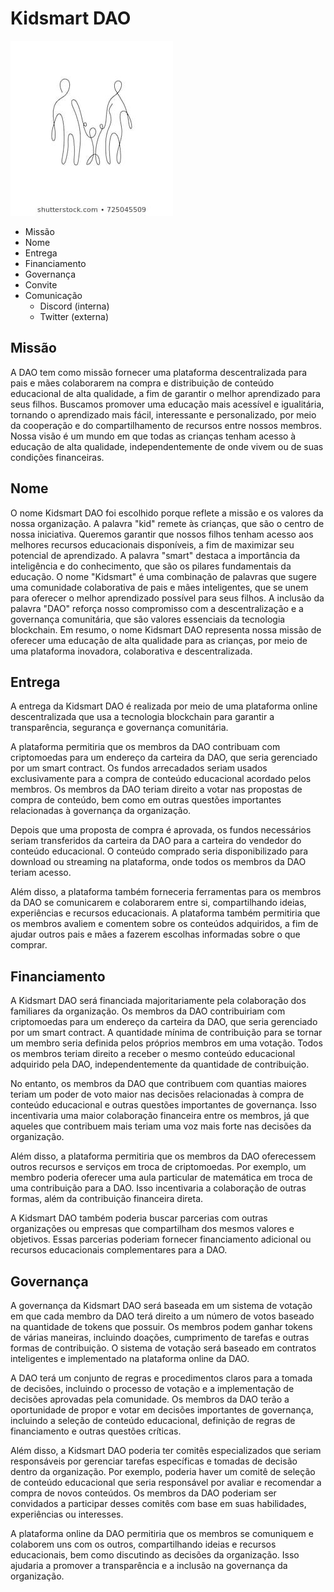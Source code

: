 # Kidsmart DAO

![logo](logo.jpg)

- Missão
- Nome
- Entrega
- Financiamento
- Governança
- Convite
- Comunicação
  - Discord (interna)
  - Twitter (externa)

## Missão

A DAO tem como missão fornecer uma plataforma descentralizada para pais e mães colaborarem na compra e distribuição de conteúdo educacional de alta qualidade, a fim de garantir o melhor aprendizado para seus filhos. Buscamos promover uma educação mais acessível e igualitária, tornando o aprendizado mais fácil, interessante e personalizado, por meio da cooperação e do compartilhamento de recursos entre nossos membros. Nossa visão é um mundo em que todas as crianças tenham acesso à educação de alta qualidade, independentemente de onde vivem ou de suas condições financeiras.

## Nome

O nome Kidsmart DAO foi escolhido porque reflete a missão e os valores da nossa organização. A palavra "kid" remete às crianças, que são o centro de nossa iniciativa. Queremos garantir que nossos filhos tenham acesso aos melhores recursos educacionais disponíveis, a fim de maximizar seu potencial de aprendizado. A palavra "smart" destaca a importância da inteligência e do conhecimento, que são os pilares fundamentais da educação. O nome "Kidsmart" é uma combinação de palavras que sugere uma comunidade colaborativa de pais e mães inteligentes, que se unem para oferecer o melhor aprendizado possível para seus filhos. A inclusão da palavra "DAO" reforça nosso compromisso com a descentralização e a governança comunitária, que são valores essenciais da tecnologia blockchain. Em resumo, o nome Kidsmart DAO representa nossa missão de oferecer uma educação de alta qualidade para as crianças, por meio de uma plataforma inovadora, colaborativa e descentralizada.

## Entrega

A entrega da Kidsmart DAO é realizada por meio de uma plataforma online descentralizada que usa a tecnologia blockchain para garantir a transparência, segurança e governança comunitária.

A plataforma permitiria que os membros da DAO contribuam com criptomoedas para um endereço da carteira da DAO, que seria gerenciado por um smart contract. Os fundos arrecadados seriam usados exclusivamente para a compra de conteúdo educacional acordado pelos membros. Os membros da DAO teriam direito a votar nas propostas de compra de conteúdo, bem como em outras questões importantes relacionadas à governança da organização.

Depois que uma proposta de compra é aprovada, os fundos necessários seriam transferidos da carteira da DAO para a carteira do vendedor do conteúdo educacional. O conteúdo comprado seria disponibilizado para download ou streaming na plataforma, onde todos os membros da DAO teriam acesso.

Além disso, a plataforma também forneceria ferramentas para os membros da DAO se comunicarem e colaborarem entre si, compartilhando ideias, experiências e recursos educacionais. A plataforma também permitiria que os membros avaliem e comentem sobre os conteúdos adquiridos, a fim de ajudar outros pais e mães a fazerem escolhas informadas sobre o que comprar.

## Financiamento

A Kidsmart DAO será financiada majoritariamente pela colaboração dos familiares da organização. Os membros da DAO contribuiriam com criptomoedas para um endereço da carteira da DAO, que seria gerenciado por um smart contract. A quantidade mínima de contribuição para se tornar um membro seria definida pelos próprios membros em uma votação. Todos os membros teriam direito a receber o mesmo conteúdo educacional adquirido pela DAO, independentemente da quantidade de contribuição.

No entanto, os membros da DAO que contribuem com quantias maiores teriam um poder de voto maior nas decisões relacionadas à compra de conteúdo educacional e outras questões importantes de governança. Isso incentivaria uma maior colaboração financeira entre os membros, já que aqueles que contribuem mais teriam uma voz mais forte nas decisões da organização.

Além disso, a plataforma permitiria que os membros da DAO oferecessem outros recursos e serviços em troca de criptomoedas. Por exemplo, um membro poderia oferecer uma aula particular de matemática em troca de uma contribuição para a DAO. Isso incentivaria a colaboração de outras formas, além da contribuição financeira direta.

A Kidsmart DAO também poderia buscar parcerias com outras organizações ou empresas que compartilham dos mesmos valores e objetivos. Essas parcerias poderiam fornecer financiamento adicional ou recursos educacionais complementares para a DAO.

## Governança

A governança da Kidsmart DAO será baseada em um sistema de votação em que cada membro da DAO terá direito a um número de votos baseado na quantidade de tokens que possuir. Os membros podem ganhar tokens de várias maneiras, incluindo doações, cumprimento de tarefas e outras formas de contribuição. O sistema de votação será baseado em contratos inteligentes e implementado na plataforma online da DAO.

A DAO terá um conjunto de regras e procedimentos claros para a tomada de decisões, incluindo o processo de votação e a implementação de decisões aprovadas pela comunidade. Os membros da DAO terão a oportunidade de propor e votar em decisões importantes de governança, incluindo a seleção de conteúdo educacional, definição de regras de financiamento e outras questões críticas.

Além disso, a Kidsmart DAO poderia ter comitês especializados que seriam responsáveis por gerenciar tarefas específicas e tomadas de decisão dentro da organização. Por exemplo, poderia haver um comitê de seleção de conteúdo educacional que seria responsável por avaliar e recomendar a compra de novos conteúdos. Os membros da DAO poderiam ser convidados a participar desses comitês com base em suas habilidades, experiências ou interesses.

A plataforma online da DAO permitiria que os membros se comuniquem e colaborem uns com os outros, compartilhando ideias e recursos educacionais, bem como discutindo as decisões da organização. Isso ajudaria a promover a transparência e a inclusão na governança da organização.

